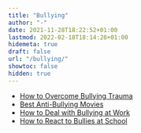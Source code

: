 ```yaml
---
title: "Bullying"
author: "-"
date: 2021-11-28T18:22:52+01:00
lastmod: 2022-02-18T18:14:28+01:00
hidemeta: true 
draft: false
url: "/bullying/"
showtoc: false
hidden: true
---
```


* [How to Overcome Bullying Trauma](/how-to-overcome-bullying-trauma/)
* [Best Anti-Bullying Movies](/best-anti-bullying-movies/)
* [How to Deal with Bullying at Work](/how-to-deal-with-bullying-at-work/)
* [How to React to Bullies at School](/how-to-react-to-bullies-at-school/)

